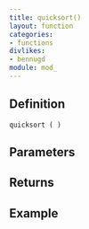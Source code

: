 ```yaml
---
title: quicksort()
layout: function
categories:
- functions
divlikes:
- bennugd
module: mod_
---
```


## Definition

    quicksort ( )

## Parameters

## Returns

## Example
